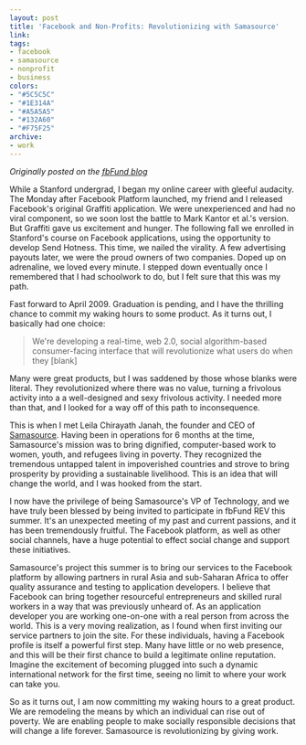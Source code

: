 ```yaml
---
layout: post
title: 'Facebook and Non-Profits: Revolutionizing with Samasource'
link:
tags:
- facebook
- samasource
- nonprofit
- business
colors:
- "#5C5C5C"
- "#1E314A"
- "#A5A5A5"
- "#132A60"
- "#F75F25"
archive:
- work
---
```


*Originally posted on the [fbFund blog](http://fbfund.com/facebook-and-non-profits-revolutionizing-with-samasource/)*

While a Stanford undergrad, I began my online career with gleeful audacity. The Monday after Facebook Platform launched, my friend and I released Facebook's original Graffiti application. We were unexperienced and had no viral component, so we soon lost the battle to Mark Kantor et al.'s version. But Graffiti gave us excitement and hunger. The following fall we enrolled in Stanford's course on Facebook applications, using the opportunity to develop Send Hotness. This time, we nailed the virality. A few advertising payouts later, we were the proud owners of two companies. Doped up on adrenaline, we loved every minute. I stepped down eventually once I remembered that I had schoolwork to do, but I felt sure that this was my path.

<!-- more -->

Fast forward to April 2009. Graduation is pending, and I have the thrilling chance to commit my waking hours to some product. As it turns out, I basically had one choice:

> We're developing a real-time, web 2.0, social algorithm-based consumer-facing interface that will revolutionize what users do when they [blank]

Many were great products, but I was saddened by those whose blanks were literal. They revolutionized where there was no value, turning a frivolous activity into a a well-designed and sexy frivolous activity. I needed more than that, and I looked for a way off of this path to inconsequence.

This is when I met Leila Chirayath Janah, the founder and CEO of [Samasource](https://www.samasource.org/). Having been in operations for 6 months at the time, Samasource's mission was to bring dignified, computer-based work to women, youth, and refugees living in poverty. They recognized the tremendous untapped talent in impoverished countries and strove to bring prosperity by providing a sustainable livelihood. This is an idea that will change the world, and I was hooked from the start.

I now have the privilege of being Samasource's VP of Technology, and we have truly been blessed by being invited to participate in fbFund REV this summer. It's an unexpected meeting of my past and current passions, and it has been tremendously fruitful. The Facebook platform, as well as other social channels, have a huge potential to effect social change and support these initiatives.

Samasource's project this summer is to bring our services to the Facebook platform by allowing partners in rural Asia and sub-Saharan Africa to offer quality assurance and testing to application developers. I believe that Facebook can bring together resourceful entrepreneurs and skilled rural workers in a way that was previously unheard of. As an application developer you are working one-on-one with a real person from across the world. This is a very moving realization, as I found when first inviting our service partners to join the site. For these individuals, having a Facebook profile is itself a powerful first step. Many have little or no web presence, and this will be their first chance to build a legitimate online reputation. Imagine the excitement of becoming plugged into such a dynamic international network for the first time, seeing no limit to where your work can take you.

So as it turns out, I am now committing my waking hours to a great product. We are remodeling the means by which an individual can rise out of poverty. We are enabling people to make socially responsible decisions that will change a life forever. Samasource is revolutionizing by giving work.
